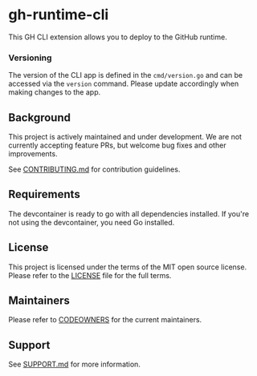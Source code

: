 # gh-runtime-cli

This GH CLI extension allows you to deploy to the GitHub runtime.

### Versioning

The version of the CLI app is defined in the `cmd/version.go` and can be accessed via the `version` command.
Please update accordingly when making changes to the app.

## Background 

This project is actively maintained and under development. We are not currently accepting feature PRs, but welcome bug fixes and other improvements.

See [CONTRIBUTING.md](./CONTRIBUTING.md) for contribution guidelines.

## Requirements

The devcontainer is ready to go with all dependencies installed. If you're not using the devcontainer, you need Go installed.

## License 

This project is licensed under the terms of the MIT open source license. Please refer to the [LICENSE](./LICENSE) file for the full terms.

## Maintainers 

Please refer to [CODEOWNERS](./CODEOWNERS) for the current maintainers.

## Support

See [SUPPORT.md](./SUPPORT.md) for more information.
